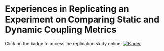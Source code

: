 # Experiences in Replicating an Experiment on Comparing Static and Dynamic Coupling Metrics

Click on the badge to access the replication study online: [![Binder](https://mybinder.org/badge_logo.svg)](https://mybinder.org/v2/gh/softvis-research/coupling-metrics-replication/HEAD?filepath=%2Fjupyter%2F)
